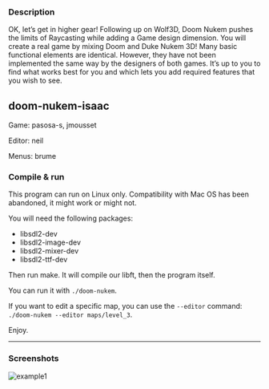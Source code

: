 ### Description

OK, let’s get in higher gear! Following up on Wolf3D, Doom Nukem pushes the limits of Raycasting while adding a Game design dimension. You will create a real game by mixing Doom and Duke Nukem 3D! Many basic functional elements are identical. However, they have not been implemented the same way by the designers of both games. It’s up to you to find what works best for you and which lets you add required features that you wish to see.

## doom-nukem-isaac

Game: pasosa-s, jmousset

Editor: neil

Menus: brume

### Compile & run

This program can run on Linux only. Compatibility with Mac OS has been abandoned, it might work or might not.

You will need the following packages:
- libsdl2-dev
- libsdl2-image-dev
- libsdl2-mixer-dev
- libsdl2-ttf-dev

Then run make. It will compile our libft, then the program itself.

You can run it with `./doom-nukem`.

If you want to edit a specific map, you can use the `--editor` command: `./doom-nukem --editor maps/level_3`.

Enjoy.

___

### Screenshots

![example1](screenshots/example1)
